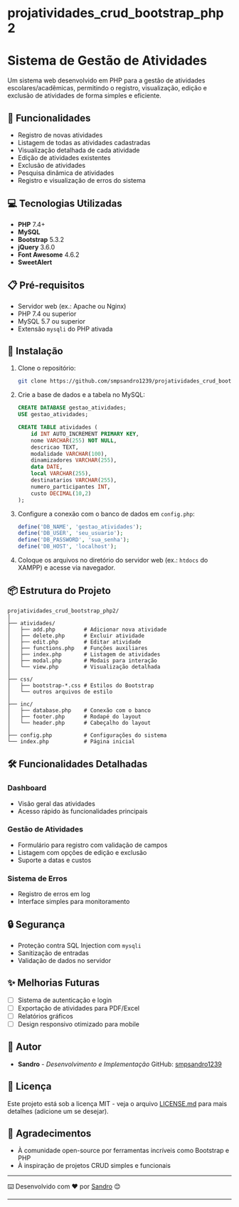 # projatividades_crud_bootstrap_php2

# Sistema de Gestão de Atividades

Um sistema web desenvolvido em PHP para a gestão de atividades escolares/acadêmicas, permitindo o registro, visualização, edição e exclusão de atividades de forma simples e eficiente.

## 🚀 Funcionalidades

- Registro de novas atividades
- Listagem de todas as atividades cadastradas
- Visualização detalhada de cada atividade
- Edição de atividades existentes
- Exclusão de atividades
- Pesquisa dinâmica de atividades
- Registro e visualização de erros do sistema

## 💻 Tecnologias Utilizadas

- **PHP** 7.4+
- **MySQL**
- **Bootstrap** 5.3.2
- **jQuery** 3.6.0
- **Font Awesome** 4.6.2
- **SweetAlert**

## 📋 Pré-requisitos

- Servidor web (ex.: Apache ou Nginx)
- PHP 7.4 ou superior
- MySQL 5.7 ou superior
- Extensão `mysqli` do PHP ativada

## 🔧 Instalação

1. Clone o repositório:
   ```bash
   git clone https://github.com/smpsandro1239/projatividades_crud_bootstrap_php2.git
   ```

2. Crie a base de dados e a tabela no MySQL:
   ```sql
   CREATE DATABASE gestao_atividades;
   USE gestao_atividades;

   CREATE TABLE atividades (
       id INT AUTO_INCREMENT PRIMARY KEY,
       nome VARCHAR(255) NOT NULL,
       descricao TEXT,
       modalidade VARCHAR(100),
       dinamizadores VARCHAR(255),
       data DATE,
       local VARCHAR(255),
       destinatarios VARCHAR(255),
       numero_participantes INT,
       custo DECIMAL(10,2)
   );
   ```

3. Configure a conexão com o banco de dados em `config.php`:
   ```php
   define('DB_NAME', 'gestao_atividades');
   define('DB_USER', 'seu_usuario');
   define('DB_PASSWORD', 'sua_senha');
   define('DB_HOST', 'localhost');
   ```

4. Coloque os arquivos no diretório do servidor web (ex.: `htdocs` do XAMPP) e acesse via navegador.

## 📦 Estrutura do Projeto

```
projatividades_crud_bootstrap_php2/
│
├── atividades/
│   ├── add.php         # Adicionar nova atividade
│   ├── delete.php      # Excluir atividade
│   ├── edit.php        # Editar atividade
│   ├── functions.php   # Funções auxiliares
│   ├── index.php       # Listagem de atividades
│   ├── modal.php       # Modais para interação
│   └── view.php        # Visualização detalhada
│
├── css/
│   ├── bootstrap-*.css # Estilos do Bootstrap
│   └── outros arquivos de estilo
│
├── inc/
│   ├── database.php    # Conexão com o banco
│   ├── footer.php      # Rodapé do layout
│   └── header.php      # Cabeçalho do layout
│
├── config.php          # Configurações do sistema
└── index.php           # Página inicial
```

## 🛠️ Funcionalidades Detalhadas

### Dashboard
- Visão geral das atividades
- Acesso rápido às funcionalidades principais

### Gestão de Atividades
- Formulário para registro com validação de campos
- Listagem com opções de edição e exclusão
- Suporte a datas e custos

### Sistema de Erros
- Registro de erros em log
- Interface simples para monitoramento

## 🔒 Segurança

- Proteção contra SQL Injection com `mysqli`
- Sanitização de entradas
- Validação de dados no servidor

## ✨ Melhorias Futuras

- [ ] Sistema de autenticação e login
- [ ] Exportação de atividades para PDF/Excel
- [ ] Relatórios gráficos
- [ ] Design responsivo otimizado para mobile

## 👤 Autor

- **Sandro** - *Desenvolvimento e Implementação*
  GitHub: [smpsandro1239](https://github.com/smpsandro1239)

## 📄 Licença

Este projeto está sob a licença MIT - veja o arquivo [LICENSE.md](LICENSE.md) para mais detalhes (adicione um se desejar).

## 🎁 Agradecimentos

- À comunidade open-source por ferramentas incríveis como Bootstrap e PHP
- À inspiração de projetos CRUD simples e funcionais

---

⌨️ Desenvolvido com ❤️ por [Sandro](https://github.com/smpsandro1239) 😊

---
